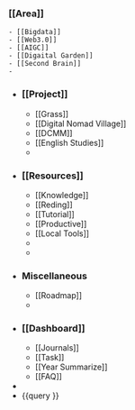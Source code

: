 ### [[Area]]
	- [[Bigdata]]
	- [[Web3.0]]
	- [[AIGC]]
	- [[Digaital Garden]]
	- [[Second Brain]]
	-
- ### [[Project]]
	- [[Grass]]
	- [[Digital Nomad Village]]
	- [[DCMM]]
	- [[English Studies]]
	-
- ### [[Resources]]
	- [[Knowledge]]
	- [[Reding]]
	- [[Tutorial]]
	- [[Productive]]
	- [[Local Tools]]
	-
	-
- ### Miscellaneous
	- [[Roadmap]]
	-
- ### [[Dashboard]]
	- [[Journals]]
	- [[Task]]
	- [[Year Summarize]]
	- [[FAQ]]
-
- {{query }}